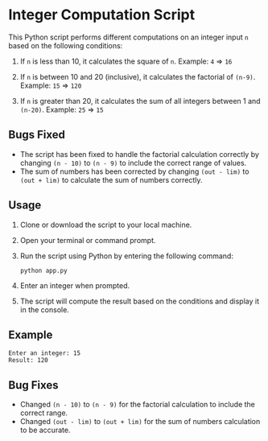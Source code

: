 # Integer Computation Script

This Python script performs different computations on an integer input `n` based on the following conditions:

1. If `n` is less than 10, it calculates the square of `n`.
   Example: `4` => `16`

2. If `n` is between 10 and 20 (inclusive), it calculates the factorial of `(n-9)`.
   Example: `15` => `120`

3. If `n` is greater than 20, it calculates the sum of all integers between 1 and `(n-20)`.
   Example: `25` => `15`

## Bugs Fixed

- The script has been fixed to handle the factorial calculation correctly by changing `(n - 10)` to `(n - 9)` to include the correct range of values.
- The sum of numbers has been corrected by changing `(out - lim)` to `(out + lim)` to calculate the sum of numbers correctly.

## Usage

1. Clone or download the script to your local machine.

2. Open your terminal or command prompt.

3. Run the script using Python by entering the following command:

   ```
   python app.py
   ```

4. Enter an integer when prompted.

5. The script will compute the result based on the conditions and display it in the console.

## Example

```
Enter an integer: 15
Result: 120
```

## Bug Fixes

- Changed `(n - 10)` to `(n - 9)` for the factorial calculation to include the correct range.
- Changed `(out - lim)` to `(out + lim)` for the sum of numbers calculation to be accurate.